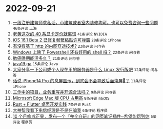 # 2022-09-21

1. [一级注册建筑师求私活，小建筑或者室内装修均可，也可以免费咨询一些问题](https://www.v2ex.com/t/881735) `46条评论` `上海`
1. [老黄这次的 40 系显卡定价就离谱](https://www.v2ex.com/t/881739) `41条评论` `NVIDIA`
1. [iOS 16.1 Beta 2 已修复频繁粘贴许可弹窗](https://www.v2ex.com/t/881736) `28条评论` `iPhone`
1. [有没有基于 http 的内网穿透技术?](https://www.v2ex.com/t/881734) `23条评论` `问与答`
1. [Windows 上除了 Powershell 还有好用的 shell 吗？](https://www.v2ex.com/t/881741) `22条评论` `问与答`
1. [肺癌晚期能活多久？](https://www.v2ex.com/t/881757) `21条评论` `问与答`
1. [java19 ga](https://www.v2ex.com/t/881738) `15条评论` `Java`
1. [大家分享一下公司或个人现在用的服务器是什么 Linux 发行版吧](https://www.v2ex.com/t/881742) `12条评论` `问与答`
1. [话说 iPhone14 Pro 的息屏显示，到底会不会导致后面烧屏🤔？](https://www.v2ex.com/t/881758) `11条评论` `iPhone`
1. [工作中的项目，业务重写并开源合法吗？](https://www.v2ex.com/t/881749) `9条评论` `问与答`
1. [Microsoft Edge Mac 版 CPU 占用高](https://www.v2ex.com/t/881774) `8条评论` `macOS`
1. [Rust + Flutter 桌面开发实践](https://www.v2ex.com/t/881737) `7条评论` `Rust`
1. [大神帮我看下电信经理是不是在骗我](https://www.v2ex.com/t/881754) `6条评论` `程序员`
1. [10 个月修成正果，发布一个『完全自研』的网页笔记插件~希望能帮到你](https://www.v2ex.com/t/881745) `6条评论` `程序员`
